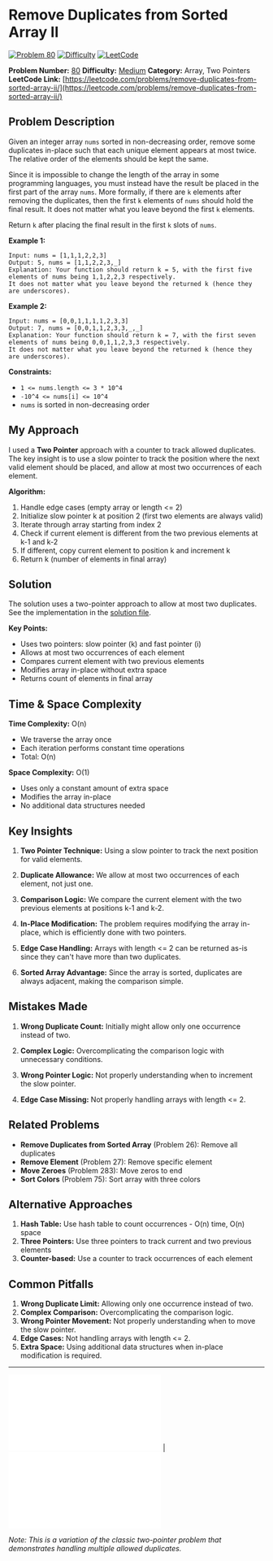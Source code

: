 # Remove Duplicates from Sorted Array II

[![Problem 80](https://img.shields.io/badge/Problem-80-blue?style=for-the-badge&logo=leetcode)](https://leetcode.com/problems/remove-duplicates-from-sorted-array-ii/)
[![Difficulty](https://img.shields.io/badge/Difficulty-Medium-orange?style=for-the-badge)](https://leetcode.com/problemset/?difficulty=MEDIUM)
[![LeetCode](https://img.shields.io/badge/LeetCode-View%20Problem-orange?style=for-the-badge&logo=leetcode)](https://leetcode.com/problems/remove-duplicates-from-sorted-array-ii/)

**Problem Number:** [80](https://leetcode.com/problems/remove-duplicates-from-sorted-array-ii/)
**Difficulty:** [Medium](https://leetcode.com/problemset/?difficulty=MEDIUM)
**Category:** Array, Two Pointers
**LeetCode Link:** [https://leetcode.com/problems/remove-duplicates-from-sorted-array-ii/](https://leetcode.com/problems/remove-duplicates-from-sorted-array-ii/)

## Problem Description

Given an integer array `nums` sorted in non-decreasing order, remove some duplicates in-place such that each unique element appears at most twice. The relative order of the elements should be kept the same.

Since it is impossible to change the length of the array in some programming languages, you must instead have the result be placed in the first part of the array `nums`. More formally, if there are `k` elements after removing the duplicates, then the first `k` elements of `nums` should hold the final result. It does not matter what you leave beyond the first `k` elements.

Return `k` after placing the final result in the first `k` slots of `nums`.

**Example 1:**
```
Input: nums = [1,1,1,2,2,3]
Output: 5, nums = [1,1,2,2,3,_]
Explanation: Your function should return k = 5, with the first five elements of nums being 1,1,2,2,3 respectively.
It does not matter what you leave beyond the returned k (hence they are underscores).
```

**Example 2:**
```
Input: nums = [0,0,1,1,1,1,2,3,3]
Output: 7, nums = [0,0,1,1,2,3,3,_,_]
Explanation: Your function should return k = 7, with the first seven elements of nums being 0,0,1,1,2,3,3 respectively.
It does not matter what you leave beyond the returned k (hence they are underscores).
```

**Constraints:**
- `1 <= nums.length <= 3 * 10^4`
- `-10^4 <= nums[i] <= 10^4`
- `nums` is sorted in non-decreasing order

## My Approach

I used a **Two Pointer** approach with a counter to track allowed duplicates. The key insight is to use a slow pointer to track the position where the next valid element should be placed, and allow at most two occurrences of each element.

**Algorithm:**
1. Handle edge cases (empty array or length <= 2)
2. Initialize slow pointer k at position 2 (first two elements are always valid)
3. Iterate through array starting from index 2
4. Check if current element is different from the two previous elements at k-1 and k-2
5. If different, copy current element to position k and increment k
6. Return k (number of elements in final array)

## Solution

The solution uses a two-pointer approach to allow at most two duplicates. See the implementation in the [solution file](../exercises/80.remove-duplicates-from-sorted-array-ii.py).

**Key Points:**
- Uses two pointers: slow pointer (k) and fast pointer (i)
- Allows at most two occurrences of each element
- Compares current element with two previous elements
- Modifies array in-place without extra space
- Returns count of elements in final array

## Time & Space Complexity

**Time Complexity:** O(n)
- We traverse the array once
- Each iteration performs constant time operations
- Total: O(n)

**Space Complexity:** O(1)
- Uses only a constant amount of extra space
- Modifies the array in-place
- No additional data structures needed

## Key Insights

1. **Two Pointer Technique:** Using a slow pointer to track the next position for valid elements.

2. **Duplicate Allowance:** We allow at most two occurrences of each element, not just one.

3. **Comparison Logic:** We compare the current element with the two previous elements at positions k-1 and k-2.

4. **In-Place Modification:** The problem requires modifying the array in-place, which is efficiently done with two pointers.

5. **Edge Case Handling:** Arrays with length <= 2 can be returned as-is since they can't have more than two duplicates.

6. **Sorted Array Advantage:** Since the array is sorted, duplicates are always adjacent, making the comparison simple.

## Mistakes Made

1. **Wrong Duplicate Count:** Initially might allow only one occurrence instead of two.

2. **Complex Logic:** Overcomplicating the comparison logic with unnecessary conditions.

3. **Wrong Pointer Logic:** Not properly understanding when to increment the slow pointer.

4. **Edge Case Missing:** Not properly handling arrays with length <= 2.

## Related Problems

- **Remove Duplicates from Sorted Array** (Problem 26): Remove all duplicates
- **Remove Element** (Problem 27): Remove specific element
- **Move Zeroes** (Problem 283): Move zeros to end
- **Sort Colors** (Problem 75): Sort array with three colors

## Alternative Approaches

1. **Hash Table:** Use hash table to count occurrences - O(n) time, O(n) space
2. **Three Pointers:** Use three pointers to track current and two previous elements
3. **Counter-based:** Use a counter to track occurrences of each element

## Common Pitfalls

1. **Wrong Duplicate Limit:** Allowing only one occurrence instead of two.
2. **Complex Comparison:** Overcomplicating the comparison logic.
3. **Wrong Pointer Movement:** Not properly understanding when to move the slow pointer.
4. **Edge Cases:** Not handling arrays with length <= 2.
5. **Extra Space:** Using additional data structures when in-place modification is required.

---

[![Back to Index](../../README.md#-problem-index)](../../README.md#-problem-index) | [![View Solution](../exercises/80.remove-duplicates-from-sorted-array-ii.py)](../exercises/80.remove-duplicates-from-sorted-array-ii.py)

*Note: This is a variation of the classic two-pointer problem that demonstrates handling multiple allowed duplicates.*
